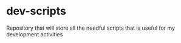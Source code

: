 # dev-scripts
Repository that will store all the needful scripts that is useful for my development activities
